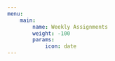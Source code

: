 ```yaml
---
menu:
    main:
        name: Weekly Assignments
        weight: -100
        params:
            icon: date
---
```





























































































